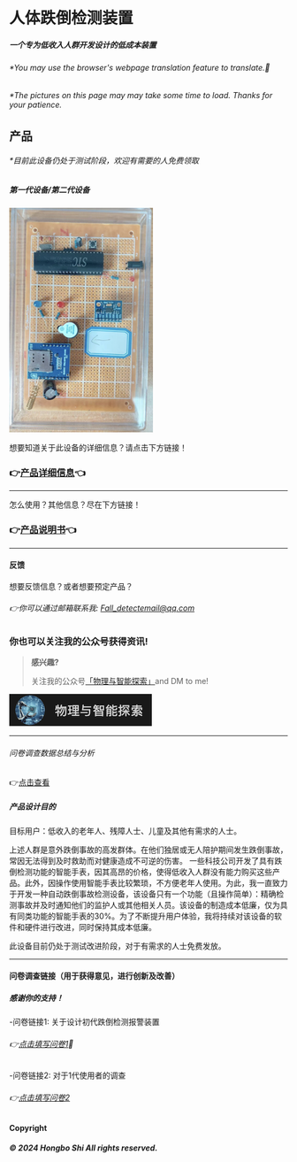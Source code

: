 # 人体跌倒检测装置

##### 一个专为低收入人群开发设计的低成本装置

###### *You may use the browser's webpage translation feature to translate.🙂

###### *The pictures on this page may may take some time to load. Thanks for your patience.


 

 

## 产品

###### *目前此设备仍处于测试阶段，欢迎有需要的人免费领取

##### 第一代设备/第二代设备

 ![DATA](V11.png)

想要知道关于此设备的详细信息？请点击下方链接！

### 👉[产品详细信息](https://esperaa.github.io/fallingdetect/)👈

---

怎么使用？其他信息？尽在下方链接！

### 👉[产品说明书](https://esperaa.github.io/WebextensionforAutome-/)👈

---

#### 反馈
想要反馈信息？或者想要预定产品？
###### 👉你可以通过邮箱联系我: Fall_detectemail@qq.com


### 你也可以关注我的公众号获得资讯!

> **感兴趣?**
> 
> 关注我的公众号[「物理与智能探索」](https://mp.weixin.qq.com/s/3Xchh00gAuqtd4T-2_1xkQ)and DM to me!
> 

![DATA](ofc2.png)



---
###### 问卷调查数据总结与分析
👉[点击查看](https://esperaa.github.io/Datacollection/)

##### 产品设计目的
目标用户：低收入的老年人、残障人士、儿童及其他有需求的人士。

上述人群是意外跌倒事故的高发群体。在他们独居或无人陪护期间发生跌倒事故，常因无法得到及时救助而对健康造成不可逆的伤害。
一些科技公司开发了具有跌倒检测功能的智能手表，因其高昂的价格，使得低收入人群没有能力购买这些产品。此外，因操作使用智能手表比较繁琐，不方便老年人使用。为此，我一直致力于开发一种自动跌倒事故检测设备，该设备只有一个功能（且操作简单）：精确检测事故并及时通知他们的监护人或其他相关人员。该设备的制造成本低廉，仅为具有同类功能的智能手表的30%。为了不断提升用户体验，我将持续对该设备的软件和硬件进行改进，同时保持其成本低廉。

此设备目前仍处于测试改进阶段，对于有需求的人士免费发放。 

---

#### 问卷调查链接（用于获得意见，进行创新及改善）
##### 感谢你的支持！

-问卷链接1: 关于设计初代跌倒检测报警装置
###### 👉[点击填写问卷1](https://v.wjx.cn/vm/Q2Frjo2.aspx#)📝

-问卷链接2: 对于1代使用者的调查
###### 👉[点击填写问卷2](https://www.wjx.cn/vm/Q72F9Z0.aspx# )



#### Copyright

**_© 2024 Hongbo Shi All rights reserved._**

